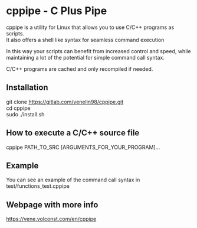 cppipe - C Plus Pipe
====================
cppipe is a utility for Linux that allows you to use C/C++ programs as scripts.  
It also offers a shell like syntax for seamless command execution

In this way your scripts can benefit from increased control and speed, while
maintaining a lot of the potential for simple command call syntax.

C/C++ programs are cached and only recompiled if needed.


Installation
------------
git clone https://gitlab.com/venelin98/cppipe.git  
cd cppipe  
sudo ./install.sh


How to execute a C/C++ source file
----------------------------------
cppipe PATH_TO_SRC [ARGUMENTS_FOR_YOUR_PROGRAM]...


Example
-------
You can see an example of the command call syntax in test/functions_test.cppipe


Webpage with more info
----------------------
https://vene.volconst.com/en/cppipe
